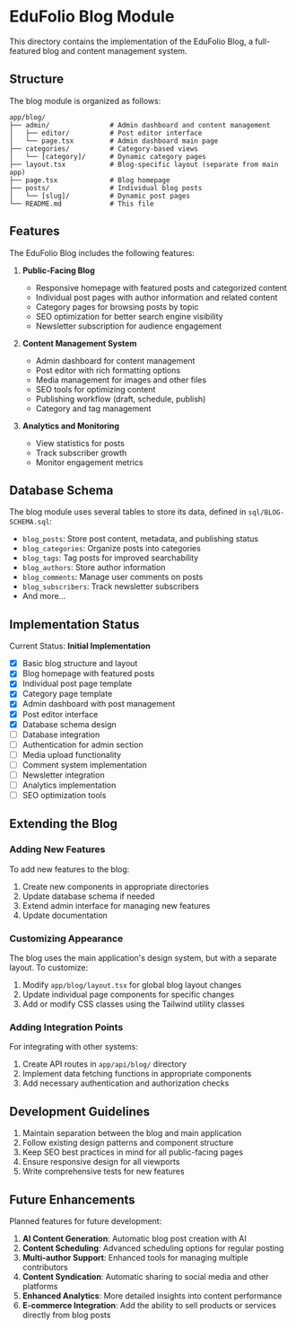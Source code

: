 # EduFolio Blog Module

This directory contains the implementation of the EduFolio Blog, a full-featured blog and content management system.

## Structure

The blog module is organized as follows:

```
app/blog/
├── admin/               # Admin dashboard and content management
│   ├── editor/          # Post editor interface
│   └── page.tsx         # Admin dashboard main page
├── categories/          # Category-based views
│   └── [category]/      # Dynamic category pages
├── layout.tsx           # Blog-specific layout (separate from main app)
├── page.tsx             # Blog homepage
├── posts/               # Individual blog posts
│   └── [slug]/          # Dynamic post pages
└── README.md            # This file
```

## Features

The EduFolio Blog includes the following features:

1. **Public-Facing Blog**
   - Responsive homepage with featured posts and categorized content
   - Individual post pages with author information and related content
   - Category pages for browsing posts by topic
   - SEO optimization for better search engine visibility
   - Newsletter subscription for audience engagement

2. **Content Management System**
   - Admin dashboard for content management
   - Post editor with rich formatting options
   - Media management for images and other files
   - SEO tools for optimizing content
   - Publishing workflow (draft, schedule, publish)
   - Category and tag management

3. **Analytics and Monitoring**
   - View statistics for posts
   - Track subscriber growth
   - Monitor engagement metrics

## Database Schema

The blog module uses several tables to store its data, defined in `sql/BLOG-SCHEMA.sql`:

- `blog_posts`: Store post content, metadata, and publishing status
- `blog_categories`: Organize posts into categories
- `blog_tags`: Tag posts for improved searchability
- `blog_authors`: Store author information
- `blog_comments`: Manage user comments on posts
- `blog_subscribers`: Track newsletter subscribers
- And more...

## Implementation Status

Current Status: **Initial Implementation**

- [x] Basic blog structure and layout
- [x] Blog homepage with featured posts
- [x] Individual post page template
- [x] Category page template
- [x] Admin dashboard with post management
- [x] Post editor interface
- [x] Database schema design
- [ ] Database integration
- [ ] Authentication for admin section
- [ ] Media upload functionality
- [ ] Comment system implementation
- [ ] Newsletter integration
- [ ] Analytics implementation
- [ ] SEO optimization tools

## Extending the Blog

### Adding New Features

To add new features to the blog:

1. Create new components in appropriate directories
2. Update database schema if needed
3. Extend admin interface for managing new features
4. Update documentation

### Customizing Appearance

The blog uses the main application's design system, but with a separate layout. To customize:

1. Modify `app/blog/layout.tsx` for global blog layout changes
2. Update individual page components for specific changes
3. Add or modify CSS classes using the Tailwind utility classes

### Adding Integration Points

For integrating with other systems:

1. Create API routes in `app/api/blog/` directory
2. Implement data fetching functions in appropriate components
3. Add necessary authentication and authorization checks

## Development Guidelines

1. Maintain separation between the blog and main application
2. Follow existing design patterns and component structure
3. Keep SEO best practices in mind for all public-facing pages
4. Ensure responsive design for all viewports
5. Write comprehensive tests for new features

## Future Enhancements

Planned features for future development:

1. **AI Content Generation**: Automatic blog post creation with AI
2. **Content Scheduling**: Advanced scheduling options for regular posting
3. **Multi-author Support**: Enhanced tools for managing multiple contributors
4. **Content Syndication**: Automatic sharing to social media and other platforms
5. **Enhanced Analytics**: More detailed insights into content performance
6. **E-commerce Integration**: Add the ability to sell products or services directly from blog posts 